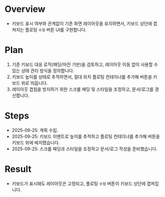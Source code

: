 # Overview
- 키보드 표시 여부와 관계없이 기존 화면 레이아웃을 유지하면서, 키보드 상단에 겹쳐지는 플로팅 `수정` 버튼 UI를 구현합니다.

# Plan
1. 기존 키보드 대응 로직(패딩/마진 기반)을 검토하고, 레이아웃 이동 없이 사용할 수 있는 상태 관리 방식을 정의합니다.
2. 키보드 높이를 상태로 추적하면서, 절대 위치 플로팅 컨테이너를 추가해 버튼을 키보드 위로 띄웁니다.
3. 레이아웃 겹침을 방지하기 위한 스크롤 패딩 및 스타일을 조정하고, 문서/로그를 갱신합니다.

# Steps
- 2025-09-25: 계획 수립.
- 2025-09-25: 키보드 이벤트로 높이를 추적하고 플로팅 컨테이너를 추가해 버튼을 키보드 위에 배치했습니다.
- 2025-09-25: 스크롤 패딩과 스타일을 조정하고 문서/로그 작성을 준비했습니다.

# Result
- 키보드가 표시돼도 레이아웃은 고정되고, 플로팅 `수정` 버튼이 키보드 상단에 겹쳐집니다.
